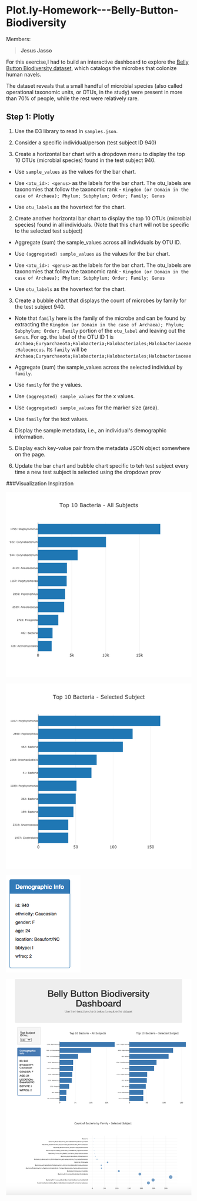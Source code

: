 # Plot.ly-Homework---Belly-Button-Biodiversity

Members:

>**Jesus Jasso**


For this exercise,I had to build an interactive dashboard to explore the [Belly Button Biodiversity dataset](http://robdunnlab.com/projects/belly-button-biodiversity/), which catalogs the microbes that colonize human navels.

The dataset reveals that a small handful of microbial species (also called operational taxonomic units, or OTUs, in the study) were present in more than 70% of people, while the rest were relatively rare.

## Step 1: Plotly

1. Use the D3 library to read in `samples.json`.

2. Consider a specific individual/person (test subject ID 940) 

2. Create a horizontal bar chart with a dropdown menu to display the top 10 OTUs (microbial species) found in the test subject 940.

* Use `sample_values` as the values for the bar chart.

* Use `<otu_id>: <genus>` as the labels for the bar chart. The otu_labels are taxonomies that follow the taxonomic rank - `Kingdom (or Domain in the case of Archaea); Phylum; Subphylum; Order; Family; Genus`  

* Use `otu_labels` as the hovertext for the chart.

2. Create another horizontal bar chart to display the top 10 OTUs (microbial species) found in all individuals. (Note that this chart will not be specific to the selected test subject)

* Aggregate (sum) the sample_values across all individuals by OTU ID.

* Use `(aggregated) sample_values` as the values for the bar chart.

* Use `<otu_id>: <genus>` as the labels for the bar chart. The otu_labels are taxonomies that follow the taxonomic rank - `Kingdom (or Domain in the case of Archaea); Phylum; Subphylum; Order; Family; Genus`  

* Use `otu_labels` as the hovertext for the chart.

3. Create a bubble chart that displays the count of microbes by family for the test subject 940.

* Note that `family` here is the family of the microbe and can be found by extracting the `Kingdom (or Domain in the case of Archaea); Phylum; Subphylum; Order; Family` portion of the `otu_label` and leaving out the `Genus`. 
For eg. the label of the OTU ID 1 is `Archaea;Euryarchaeota;Halobacteria;Halobacteriales;Halobacteriaceae;Halococcus`. Its `family` will be `Archaea;Euryarchaeota;Halobacteria;Halobacteriales;Halobacteriaceae`

* Aggregate (sum) the sample_values across the selected individual by `family`.

* Use `family` for the y values.

* Use `(aggregated) sample_values` for the x values.

* Use `(aggregated) sample_values` for the marker size (area).

* Use `family` for the text values.


4. Display the sample metadata, i.e., an individual's demographic information.

5. Display each key-value pair from the metadata JSON object somewhere on the page.



6. Update the bar chart and bubble chart specific to teh test subject every time a new test subject is selected using the dropdown prov




###Visualization Inspiration

![](hw01.png)


![](hw02.png)

![](hw03.png)

![](hw04.png)
